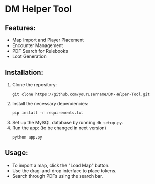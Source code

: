 # DM Helper Tool

## Features:
- Map Import and Player Placement
- Encounter Management
- PDF Search for Rulebooks
- Loot Generation

## Installation:

1. Clone the repository:
   ```
   git clone https://github.com/yourusername/DM-Helper-Tool.git
   ```
2. Install the necessary dependencies:
   ```
   pip install -r requirements.txt
   ```
3. Set up the MySQL database by running `db_setup.py`.
4. Run the app: (to be changed in next version)
   ```
   python app.py
   ```

## Usage:
- To import a map, click the "Load Map" button.
- Use the drag-and-drop interface to place tokens.
- Search through PDFs using the search bar.
